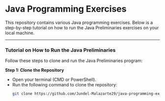 # Java Programming Exercises

This repository contains various Java programming exercises. Below is a step-by-step tutorial on how to run the Java Preliminaries exercises on your local machine.

---

### Tutorial on How to Run the Java Preliminaries

Follow these steps to clone and run the Java Preliminaries program:

**Step 1: Clone the Repository**
- Open your terminal (CMD or PowerShell).
- Run the following command to clone the repository:
  ```bash
  git clone https://github.com/Jundel-Malazarte29/java-programming-exercises.git
